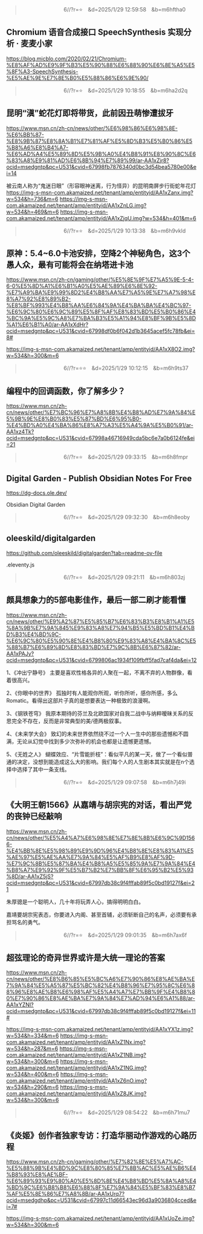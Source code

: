 
>　　　　　　　　6//?r=⭐　&d=2025/1/29 12:59:58　&b=m6hftha0
## Chromium 语音合成接口 SpeechSynthesis 实现分析 · 麦麦小家
https://blog.micblo.com/2020/02/21/Chromium-%E8%AF%AD%E9%9F%B3%E5%90%88%E6%88%90%E6%8E%A5%E5%8F%A3-SpeechSynthesis-%E5%AE%9E%E7%8E%B0%E5%88%86%E6%9E%90/

>　　　　　　　　6//?r=⭐　&d=2025/1/29 10:18:55　&b=m6ha2d2q
## 昆明“滇”蛇花灯即将带货，此前因丑萌惨遭拔牙
https://www.msn.cn/zh-cn/news/other/%E6%98%86%E6%98%8E-%E6%BB%87-%E8%9B%87%E8%8A%B1%E7%81%AF%E5%8D%B3%E5%B0%86%E5%B8%A6%E8%B4%A7-%E6%AD%A4%E5%89%8D%E5%9B%A0%E4%B8%91%E8%90%8C%E6%83%A8%E9%81%AD%E6%8B%94%E7%89%99/ar-AA1xZjr8?ocid=msedgntp&pc=U531&cvid=67998fb7876340d0bc3d54bea5780e00&ei=14

被云南人称为“鬼迷日眼”（形容眼神迷离，行为怪异）的昆明南屏步行街蛇年花灯
https://img-s-msn-com.akamaized.net/tenant/amp/entityid/AA1xZanx.img?w=534&h=736&m=6
https://img-s-msn-com.akamaized.net/tenant/amp/entityid/AA1xZnLG.img?w=534&h=469&m=6
https://img-s-msn-com.akamaized.net/tenant/amp/entityid/AA1xZjqU.img?w=534&h=401&m=6

>　　　　　　　　6//?r=⭐　&d=2025/1/29 10:13:38　&b=m6h9vkld
## 原神：5.4~6.0卡池安排，空降2个神秘角色，这3个愚人众，最有可能将会在纳塔进卡池
https://www.msn.cn/zh-cn/gaming/other/%E5%8E%9F%E7%A5%9E-5-4-6-0%E5%8D%A1%E6%B1%A0%E5%AE%89%E6%8E%92-%E7%A9%BA%E9%99%8D2%E4%B8%AA%E7%A5%9E%E7%A7%98%E8%A7%92%E8%89%B2-%E8%BF%993%E4%B8%AA%E6%84%9A%E4%BA%BA%E4%BC%97-%E6%9C%80%E6%9C%89%E5%8F%AF%E8%83%BD%E5%B0%86%E4%BC%9A%E5%9C%A8%E7%BA%B3%E5%A1%94%E8%BF%9B%E5%8D%A1%E6%B1%A0/ar-AA1xXdHr?ocid=msedgntp&pc=U531&cvid=67998df0b6f042d1b3645acef5fc78fb&ei=8#

https://img-s-msn-com.akamaized.net/tenant/amp/entityid/AA1xX8O2.img?w=534&h=300&m=6

>　　　　　　　　6//?r=⭐⭐　&d=2025/1/29 10:12:15　&b=m6h9ts37
## 编程中的回调函数，你了解多少？
https://www.msn.cn/zh-cn/news/other/%E7%BC%96%E7%A8%8B%E4%B8%AD%E7%9A%84%E5%9B%9E%E8%B0%83%E5%87%BD%E6%95%B0-%E4%BD%A0%E4%BA%86%E8%A7%A3%E5%A4%9A%E5%B0%91/ar-AA1xz4Tk?ocid=msedgntp&pc=U531&cvid=67998a46716949cda5bc6e7a0b6124fe&ei=21

>　　　　　　　　6//?r=⭐　&d=2025/1/29 09:33:15　&b=m6h8fmpr
## Digital Garden - Publish Obsidian Notes For Free
https://dg-docs.ole.dev/


Obsidian Digital Garden

>　　　　　　　　6//?r=⭐　&d=2025/1/29 09:32:30　&b=m6h8eoby
## oleeskild/digitalgarden
https://github.com/oleeskild/digitalgarden?tab=readme-ov-file


.eleventy.js

>　　　　　　　　6//?r=⭐　&d=2025/1/29 09:21:11　&b=m6h803zj
## 颇具想象力的5部电影佳作，最后一部二刷才能看懂
https://www.msn.cn/zh-cn/news/other/%E9%A2%87%E5%85%B7%E6%83%B3%E8%B1%A1%E5%8A%9B%E7%9A%845%E9%83%A8%E7%94%B5%E5%BD%B1%E4%BD%B3%E4%BD%9C-%E6%9C%80%E5%90%8E%E4%B8%80%E9%83%A8%E4%BA%8C%E5%88%B7%E6%89%8D%E8%83%BD%E7%9C%8B%E6%87%82/ar-AA1xPAJy?ocid=msedgntp&pc=U531&cvid=6799806ac1934f109fbff5fad7caf4da&ei=12

1、《冲出宁静号》
主要是喜欢性格各异的人聚在一起，不离不弃的人物群像，看着很高兴。

2、《你眼中的世界》
孤独时有人能观你所观，听你所听，感你所感，多么Romatic。看得出这部片子真的是想要表达一种极致的浪漫啊。

3、《钢铁苍穹》
我原本期待的芬兰及北欧国家对自我二战中与纳粹暧昧关系的反思完全不存在，反而是非常典型的美/德两极叙事。

4、《未来学大会》
致幻的未来世界依然绕不过一个人一生中的那些遗憾和不圆满，无论从幻觉中找到多少次弥补的机会也都是让遗憾更遗憾。

5、《无姓之人》
蝴蝶效应、“片雪能折枝”：看似平凡的某一天，做了一个看似普通的决定，没想到能造成这么大的影响。我们每个人的人生剧本其实就是在n个选择中选择了其中一条支线。

>　　　　　　　　6//?r=⭐　&d=2025/1/29 09:07:58　&b=m6h7j49i
## 《大明王朝1566》从嘉靖与胡宗宪的对话，看出严党的丧钟已经敲响
https://www.msn.cn/zh-cn/news/other/%E5%A4%A7%E6%98%8E%E7%8E%8B%E6%9C%9D1566-%E4%BB%8E%E5%98%89%E9%9D%96%E4%B8%8E%E8%83%A1%E5%AE%97%E5%AE%AA%E7%9A%84%E5%AF%B9%E8%AF%9D-%E7%9C%8B%E5%87%BA%E4%B8%A5%E5%85%9A%E7%9A%84%E4%B8%A7%E9%92%9F%E5%B7%B2%E7%BB%8F%E6%95%B2%E5%93%8D/ar-AA1xZ5jS?ocid=msedgntp&pc=U531&cvid=67997db38c9f4fffab89f5c0bd19127f&ei=21

朱厚骢是一个聪明人，几十年将玩弄人心，搞得明明白白。

嘉靖要胡宗宪表态，你要进入内阁、甚至首辅，必须斩断自己的名声，必须要有承担骂名的勇气。

>　　　　　　　　6//?r=⭐　&d=2025/1/29 09:01:35　&b=m6h7ax6f
## 超弦理论的奇异世界或许是大统一理论的答案
https://www.msn.cn/zh-cn/news/other/%E8%B6%85%E5%BC%A6%E7%90%86%E8%AE%BA%E7%9A%84%E5%A5%87%E5%BC%82%E4%B8%96%E7%95%8C%E6%88%96%E8%AE%B8%E6%98%AF%E5%A4%A7%E7%BB%9F%E4%B8%80%E7%90%86%E8%AE%BA%E7%9A%84%E7%AD%94%E6%A1%88/ar-AA1xYZNI?ocid=msedgntp&pc=U531&cvid=67997db38c9f4fffab89f5c0bd19127f&ei=11#

https://img-s-msn-com.akamaized.net/tenant/amp/entityid/AA1xYX1z.img?w=534&h=334&m=6
https://img-s-msn-com.akamaized.net/tenant/amp/entityid/AA1xZ1Nx.img?w=534&h=287&m=6
https://img-s-msn-com.akamaized.net/tenant/amp/entityid/AA1xZ1NB.img?w=534&h=300&m=6
https://img-s-msn-com.akamaized.net/tenant/amp/entityid/AA1xZ1NG.img?w=534&h=400&m=6
https://img-s-msn-com.akamaized.net/tenant/amp/entityid/AA1xZ6nO.img?w=534&h=290&m=6
https://img-s-msn-com.akamaized.net/tenant/amp/entityid/AA1xZ8JK.img?w=534&h=300&m=6

>　　　　　　　　6//?r=⭐　&d=2025/1/29 08:54:22　&b=m6h71mu7
## 《炎姬》创作者独家专访：打造华丽动作游戏的心路历程
https://www.msn.cn/zh-cn/gaming/other/%E7%82%8E%E5%A7%AC-%E5%88%9B%E4%BD%9C%E8%80%85%E7%8B%AC%E5%AE%B6%E4%B8%93%E8%AE%BF-%E6%89%93%E9%80%A0%E5%8D%8E%E4%B8%BD%E5%8A%A8%E4%BD%9C%E6%B8%B8%E6%88%8F%E7%9A%84%E5%BF%83%E8%B7%AF%E5%8E%86%E7%A8%8B/ar-AA1xUrq7?ocid=msedgdhp&pc=U531&cvid=67997c11d66543ec96d3a9036804cced&ei=7#

https://img-s-msn-com.akamaized.net/tenant/amp/entityid/AA1xUoZe.img?w=534&h=300&m=6


